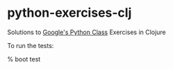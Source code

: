 # python-exercises-clj
Solutions to [Google's Python Class][google-python-class] Exercises in Clojure

[google-python-class]:https://developers.google.com/edu/python/

To run the tests:

% boot test
